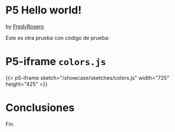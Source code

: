 # P5 Hello world!
by [FredyRosero](/showcase/docs/info/Fredy/)

Este es otra prueba con código de prueba:

# P5-iframe `colors.js`

{{< p5-iframe sketch="/showcase/sketches/colors.js" width="725" height="425" >}}

# Conclusiones

Fin.


